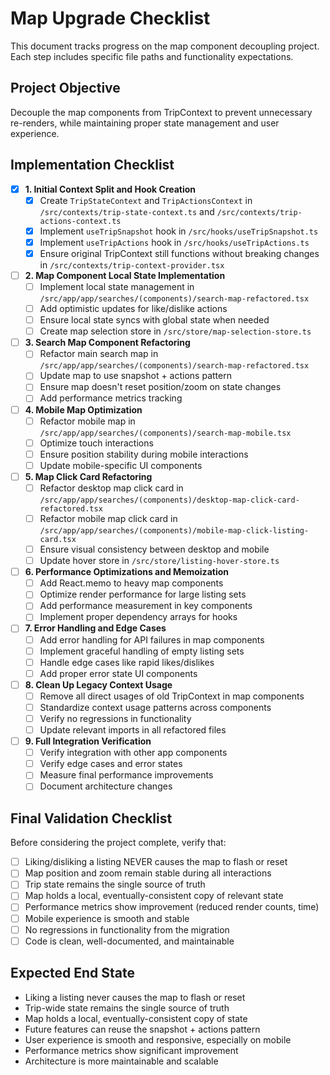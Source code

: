 # Map Upgrade Checklist

This document tracks progress on the map component decoupling project. Each step includes specific file paths and functionality expectations.

## Project Objective

Decouple the map components from TripContext to prevent unnecessary re-renders, while maintaining proper state management and user experience.

## Implementation Checklist

- [x] **1. Initial Context Split and Hook Creation**
  - [x] Create `TripStateContext` and `TripActionsContext` in `/src/contexts/trip-state-context.ts` and `/src/contexts/trip-actions-context.ts`
  - [x] Implement `useTripSnapshot` hook in `/src/hooks/useTripSnapshot.ts`
  - [x] Implement `useTripActions` hook in `/src/hooks/useTripActions.ts`
  - [x] Ensure original TripContext still functions without breaking changes in `/src/contexts/trip-context-provider.tsx`

- [ ] **2. Map Component Local State Implementation**
  - [ ] Implement local state management in `/src/app/app/searches/(components)/search-map-refactored.tsx`
  - [ ] Add optimistic updates for like/dislike actions
  - [ ] Ensure local state syncs with global state when needed
  - [ ] Create map selection store in `/src/store/map-selection-store.ts`

- [ ] **3. Search Map Component Refactoring**
  - [ ] Refactor main search map in `/src/app/app/searches/(components)/search-map-refactored.tsx`
  - [ ] Update map to use snapshot + actions pattern
  - [ ] Ensure map doesn't reset position/zoom on state changes
  - [ ] Add performance metrics tracking

- [ ] **4. Mobile Map Optimization**
  - [ ] Refactor mobile map in `/src/app/app/searches/(components)/search-map-mobile.tsx`
  - [ ] Optimize touch interactions
  - [ ] Ensure position stability during mobile interactions
  - [ ] Update mobile-specific UI components

- [ ] **5. Map Click Card Refactoring**
  - [ ] Refactor desktop map click card in `/src/app/app/searches/(components)/desktop-map-click-card-refactored.tsx`
  - [ ] Refactor mobile map click card in `/src/app/app/searches/(components)/mobile-map-click-listing-card.tsx`
  - [ ] Ensure visual consistency between desktop and mobile
  - [ ] Update hover store in `/src/store/listing-hover-store.ts`

- [ ] **6. Performance Optimizations and Memoization**
  - [ ] Add React.memo to heavy map components
  - [ ] Optimize render performance for large listing sets
  - [ ] Add performance measurement in key components
  - [ ] Implement proper dependency arrays for hooks

- [ ] **7. Error Handling and Edge Cases**
  - [ ] Add error handling for API failures in map components
  - [ ] Implement graceful handling of empty listing sets
  - [ ] Handle edge cases like rapid likes/dislikes
  - [ ] Add proper error state UI components

- [ ] **8. Clean Up Legacy Context Usage**
  - [ ] Remove all direct usages of old TripContext in map components
  - [ ] Standardize context usage patterns across components
  - [ ] Verify no regressions in functionality
  - [ ] Update relevant imports in all refactored files

- [ ] **9. Full Integration Verification**
  - [ ] Verify integration with other app components
  - [ ] Verify edge cases and error states
  - [ ] Measure final performance improvements
  - [ ] Document architecture changes

## Final Validation Checklist

Before considering the project complete, verify that:

- [ ] Liking/disliking a listing NEVER causes the map to flash or reset
- [ ] Map position and zoom remain stable during all interactions
- [ ] Trip state remains the single source of truth
- [ ] Map holds a local, eventually-consistent copy of relevant state
- [ ] Performance metrics show improvement (reduced render counts, time)
- [ ] Mobile experience is smooth and stable
- [ ] No regressions in functionality from the migration
- [ ] Code is clean, well-documented, and maintainable

## Expected End State

- Liking a listing never causes the map to flash or reset
- Trip-wide state remains the single source of truth
- Map holds a local, eventually-consistent copy of state
- Future features can reuse the snapshot + actions pattern
- User experience is smooth and responsive, especially on mobile
- Performance metrics show significant improvement
- Architecture is more maintainable and scalable